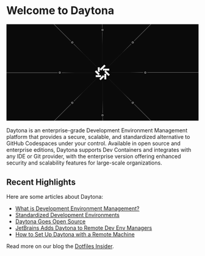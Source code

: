 # Welcome to Daytona

![Daytona Header](https://github.com/daytonaio/.github/blob/main/profile/readme_img.png)

Daytona is an enterprise-grade Development Environment Management platform that provides a secure, scalable, and standardized alternative to GitHub Codespaces under your control. Available in open source and enterprise editions, Daytona supports Dev Containers and integrates with any IDE or Git provider, with the enterprise version offering enhanced security and scalability features for large-scale organizations.

## Recent Highlights

Here are some articles about Daytona:

- [What is Development Environment Management?](https://www.daytona.io/dotfiles/clarifying-cloud-development)
- [Standardized Development Environments](https://www.daytona.io/dotfiles/embracing-standardized-development-environments)
- [Daytona Goes Open Source](https://www.daytona.io/dotfiles/daytona-goes-open-source)
- [JetBrains Adds Daytona to Remote Dev Env Managers](https://www.daytona.io/dotfiles/introducing-daytona-s-jetbrains-gateway-plugin)
- [How to Set Up Daytona with a Remote Machine](https://www.daytona.io/dotfiles/how-to-set-up-daytona-with-a-remote-machine)

Read more on our blog the [Dotfiles Insider](https://www.daytona.io/dotfiles/).
